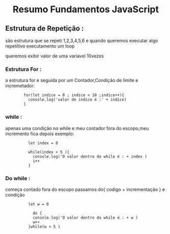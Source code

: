 <h1 align="center"> Resumo Fundamentos JavaScript </h1>
<h2> Estrutura de Repetição :</h2>
<p>
  são estrutura que se repeti 1,2,3,4,5,6 e quando queremos executar algo repetitivo
  executamento um loop
</p>
<p>
queremos exibir valor de uma variavel 10vezes 
</p>

<h3>Estrutura For :</h3>
<p> a estrutura for e seguida por um Contador,Condição de limite e incremetador:

            for(let indice = 0 ; indice < 10 ;indice++){
              console.log('valor de indice é :' + indice)
            }
</p>
<h3>while :</h3>
<p> apenas uma condição no while e meu contador fora do escopo,meu incremento fica depois  exemplo:

              let index = 0

              while(index < 5 ){
                console.log('O valor dentro do while é : + index )
                i++
              }

</p>
<h3>Do while :</h3>
<p> começa contado fora do escopo passamos do{ codigo + incrementação } e condição 

              let w = 0

                do {
                console.log('O valor dentro do while é : + w )
                w++
              }while(w < 5 )

</p>

